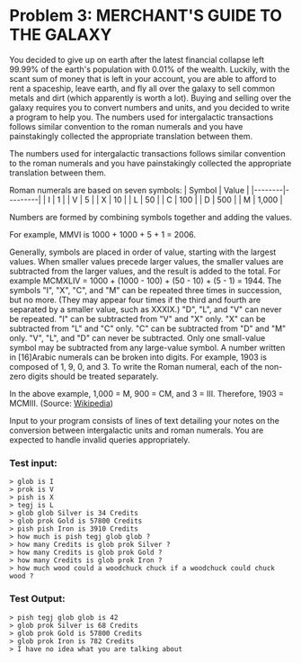 # Problem 3: MERCHANT'S GUIDE TO THE GALAXY

You decided to give up on earth after the latest financial collapse left 99.99% of the earth's population with 0.01% of the wealth. 
Luckily, with the scant sum of money that is left in your account, you are able to afford to rent a spaceship, leave earth, and fly all over the galaxy to sell common metals and dirt (which apparently is worth a lot).
Buying and selling over the galaxy requires you to convert numbers and units, and you decided to write a program to help you.
The numbers used for intergalactic transactions follows similar convention to the roman numerals and you have painstakingly collected the appropriate translation between them.

The numbers used for intergalactic transactions follows similar convention to the roman numerals and you have painstakingly collected the appropriate translation between them.

Roman numerals are based on seven symbols:
| Symbol | Value   |
|--------|---------|
| I      | 1       |
| V      | 5       |
| X      | 10      |
| L      | 50      |
| C      | 100     |
| D      | 500     |
| M      | 1,000   |

Numbers are formed by combining symbols together and adding the values.

For example, MMVI is 1000 + 1000 + 5 + 1 = 2006.

Generally, symbols are placed in order of value, starting with the largest values. 
When smaller values precede larger values, the smaller values are subtracted from the larger values, and the result is added to the total.
For example MCMXLIV = 1000 + (1000 - 100) + (50 - 10) + (5 - 1) = 1944.
The symbols "I", "X", "C", and "M" can be repeated three times in succession, but no more.
(They may appear four times if the third and fourth are separated by a smaller value, such as XXXIX.) "D", "L", and "V" can never be repeated. 
"I" can be subtracted from "V" and "X" only.
"X" can be subtracted from "L" and "C" only. 
"C" can be subtracted from "D" and "M" only.
"V", "L", and "D" can never be subtracted. 
Only one small-value symbol may be subtracted from any large-value symbol. 
A number written in [16]Arabic numerals can be broken into digits. 
For example, 1903 is composed of 1, 9, 0, and 3. 
To write the Roman numeral, each of the non-zero digits should be treated separately. 

In the above example, 1,000 = M, 900 = CM, and 3 = III. 
Therefore, 1903 = MCMIII.
(Source: [Wikipedia](http://en.wikipedia.org/wiki/Roman_numerals))

Input to your program consists of lines of text detailing your notes on the conversion between intergalactic units and roman numerals. 
You are expected to handle invalid queries appropriately.

### Test input:

```
> glob is I
> prok is V
> pish is X
> tegj is L
> glob glob Silver is 34 Credits
> glob prok Gold is 57800 Credits
> pish pish Iron is 3910 Credits
> how much is pish tegj glob glob ?
> how many Credits is glob prok Silver ?
> how many Credits is glob prok Gold ?
> how many Credits is glob prok Iron ?
> how much wood could a woodchuck chuck if a woodchuck could chuck wood ?
```

### Test Output:

```
> pish tegj glob glob is 42
> glob prok Silver is 68 Credits
> glob prok Gold is 57800 Credits
> glob prok Iron is 782 Credits
> I have no idea what you are talking about
```